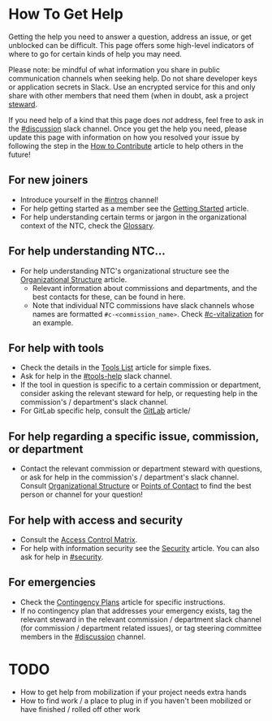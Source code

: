 # How To Get Help

Getting the help you need to answer a question, address an issue, or get unblocked can be difficult. This page offers some high-level indicators of where to go for certain kinds of help you may need. 

Please note: be mindful of what information you share in public communication channels when seeking help. Do not share developer keys or application secrets in Slack. Use an encrypted service for this and only share with other members that need them (when in doubt, ask a project [steward](./stewards.md).

If you need help of a kind that this page does _not_ address, feel free to ask in the [#discussion](https://dsa-ntc.slack.com/channels/discussion) slack channel. Once you get the help you need, please update this page with information on how you resolved your issue by following the step in the [How to Contribute](./contributing.md) article to help others in the future!

## For new joiners
- Introduce yourself in the [#intros](https://dsa-ntc.slack.com/channels/intros) channel!
- For help getting started as a member see the [Getting Started](./getting-started.md) article.
- For help understanding certain terms or jargon in the organizational context of the NTC, check the [Glossary](./glossary.md).

## For help understanding NTC...
- For help understanding NTC's organizational structure see the [Organizational Structure](./organizational-structure.md) article.
  - Relevant information about commissions and departments, and the best contacts for these, can be found in here.
  - Note that individual NTC commissions have slack channels whose names are formatted `#c-<commission_name>`. Check [#c-vitalization](https://dsa-ntc.slack.com/channels/c-vitalization) for an example.

## For help with tools
- Check the details in the [Tools List](./tools-list.md) article for simple fixes.
- Ask for help in the [#tools-help](https://dsa-ntc.slack.com/channels/tools-help) slack channel.
- If the tool in question is specific to a certain commission or department, consider asking the relevant steward for help, or requesting help in the commission's / department's slack channel.
- For GitLab specific help, consult the [GitLab](./gitlab.md) article/

## For help regarding a specific issue, commission, or department
- Contact the relevant commission or department steward with questions, or ask for help in the commission's / department's slack channel. Consult [Organizational Structure](./organizational-structure.md) or [Points of Contact](./points-of-contact.md) to find the best person or channel for your question!

## For help with access and security
- Consult the [Access Control Matrix](./access-control-matrix.md).
- For help with information security see the [Security](./Security.md) article. You can also ask for help in [#security](https://dsa-ntc.slack.com/channels/security).

## For emergencies
- Check the [Contingency Plans](./contingency-plans.md) article for specific instructions.
- If no contingency plan that addresses your emergency exists, tag the relevant steward in the relevant commission / department slack channel (for commission / department related issues), or tag steering committee members in the [#discussion](https:dsa-ntc.slack.com/channels/discussion) channel. 

# TODO

- How to get help from mobilization if your project needs extra hands
- How to find work / a place to plug in if you haven't been mobilized or have finished / rolled off other work
